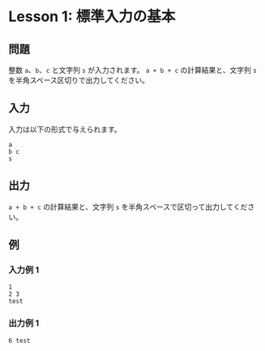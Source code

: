 
# Lesson 1: 標準入力の基本

## 問題

整数 `a`、`b`、`c` と文字列 `s` が入力されます。
`a + b + c` の計算結果と、文字列 `s` を半角スペース区切りで出力してください。

## 入力

入力は以下の形式で与えられます。

```
a
b c
s
```

## 出力

`a + b + c` の計算結果と、文字列 `s` を半角スペースで区切って出力してください。

## 例

### 入力例 1

```
1
2 3
test
```

### 出力例 1

```
6 test
```
